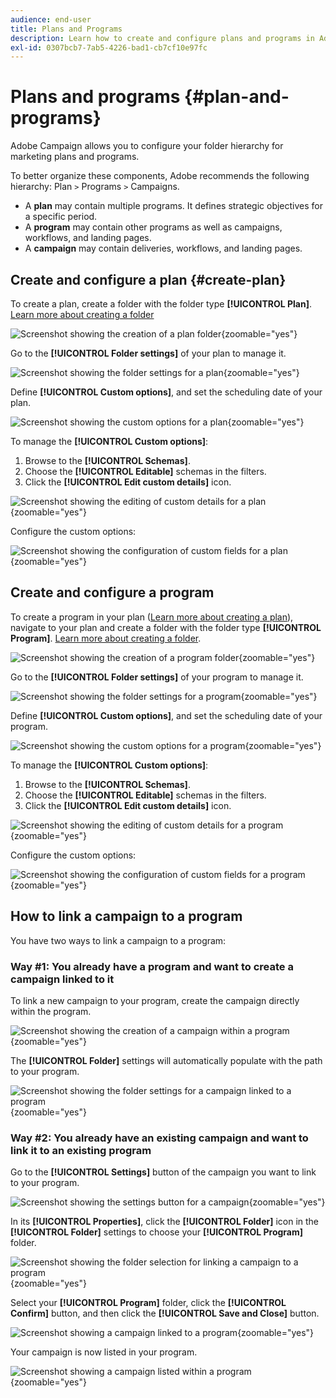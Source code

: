 ```yaml
---
audience: end-user
title: Plans and Programs
description: Learn how to create and configure plans and programs in Adobe Campaign
exl-id: 0307bcb7-7ab5-4226-bad1-cb7cf10e97fc
---
```

# Plans and programs {#plan-and-programs}

Adobe Campaign allows you to configure your folder hierarchy for marketing plans and programs.

To better organize these components, Adobe recommends the following hierarchy: Plan `>` Programs `>` Campaigns.

* A **plan** may contain multiple programs. It defines strategic objectives for a specific period.
* A **program** may contain other programs as well as campaigns, workflows, and landing pages.
* A **campaign** may contain deliveries, workflows, and landing pages.

## Create and configure a plan {#create-plan}

To create a plan, create a folder with the folder type **[!UICONTROL Plan]**. [Learn more about creating a folder](../get-started/work-with-folders.md)

![Screenshot showing the creation of a plan folder](assets/plan_create.png){zoomable="yes"}

Go to the **[!UICONTROL Folder settings]** of your plan to manage it.

![Screenshot showing the folder settings for a plan](assets/plan_settings.png){zoomable="yes"}

Define **[!UICONTROL Custom options]**, and set the scheduling date of your plan.

![Screenshot showing the custom options for a plan](assets/plan_options.png){zoomable="yes"}

To manage the **[!UICONTROL Custom options]**:

1. Browse to the **[!UICONTROL Schemas]**.
1. Choose the **[!UICONTROL Editable]** schemas in the filters.
1. Click the **[!UICONTROL Edit custom details]** icon.

![Screenshot showing the editing of custom details for a plan](assets/plan_edit.png){zoomable="yes"}

Configure the custom options:

![Screenshot showing the configuration of custom fields for a plan](assets/plan_customfields.png){zoomable="yes"}

## Create and configure a program

To create a program in your plan ([Learn more about creating a plan](#create-plan)), navigate to your plan and create a folder with the folder type **[!UICONTROL Program]**. [Learn more about creating a folder](../get-started/work-with-folders.md).

![Screenshot showing the creation of a program folder](assets/program_create.png){zoomable="yes"}

Go to the **[!UICONTROL Folder settings]** of your program to manage it.

![Screenshot showing the folder settings for a program](assets/program_settings.png){zoomable="yes"}

Define **[!UICONTROL Custom options]**, and set the scheduling date of your program.

![Screenshot showing the custom options for a program](assets/program_options.png){zoomable="yes"}

To manage the **[!UICONTROL Custom options]**:

1. Browse to the **[!UICONTROL Schemas]**.
1. Choose the **[!UICONTROL Editable]** schemas in the filters.
1. Click the **[!UICONTROL Edit custom details]** icon.

![Screenshot showing the editing of custom details for a program](assets/program_edit.png){zoomable="yes"}

Configure the custom options:

![Screenshot showing the configuration of custom fields for a program](assets/program_customfields.png){zoomable="yes"}

## How to link a campaign to a program

You have two ways to link a campaign to a program:

### Way #1: You already have a program and want to create a campaign linked to it

To link a new campaign to your program, create the campaign directly within the program.

![Screenshot showing the creation of a campaign within a program](assets/program_campaign_create.png){zoomable="yes"}

The **[!UICONTROL Folder]** settings will automatically populate with the path to your program.

![Screenshot showing the folder settings for a campaign linked to a program](assets/program_campaign_folder.png){zoomable="yes"}

### Way #2: You already have an existing campaign and want to link it to an existing program

Go to the **[!UICONTROL Settings]** button of the campaign you want to link to your program.

![Screenshot showing the settings button for a campaign](assets/campaign_settings.png){zoomable="yes"}

In its **[!UICONTROL Properties]**, click the **[!UICONTROL Folder]** icon in the **[!UICONTROL Folder]** settings to choose your **[!UICONTROL Program]** folder.

![Screenshot showing the folder selection for linking a campaign to a program](assets/campaign_folder.png){zoomable="yes"}

Select your **[!UICONTROL Program]** folder, click the **[!UICONTROL Confirm]** button, and then click the **[!UICONTROL Save and Close]** button.

![Screenshot showing a campaign linked to a program](assets/campaign_linked.png){zoomable="yes"}

Your campaign is now listed in your program.

![Screenshot showing a campaign listed within a program](assets/campaign_in_program.png){zoomable="yes"}